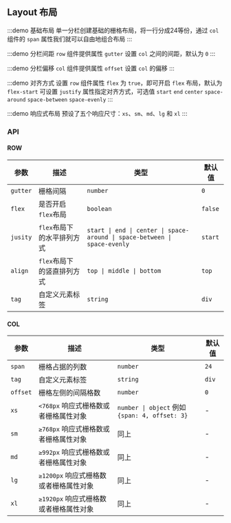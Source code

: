 ## Layout 布局

:::demo
基础布局
单一分栏创建基础的栅格布局，将一行分成24等份，通过 `col` 组件的 `span` 属性我们就可以自由地组合布局
<layout-base></layout-base>
:::

:::demo
分栏间距
`row` 组件提供属性 `gutter` 设置 `col` 之间的间距，默认为 `0`
<layout-space></layout-space>
:::

:::demo
分栏偏移
`col` 组件提供属性 `offset` 设置 `col` 的偏移
<layout-offset></layout-offset>
:::

:::demo
对齐方式
设置 `row` 组件属性 `flex` 为 `true`，即可开启 `flex` 布局，默认为 `flex-start` 可设置 `justify` 属性指定对齐方式，可选值 `start` `end` `center` `space-around` `space-between` `space-evenly`
<layout-flex></layout-flex>
:::

:::demo
响应式布局
预设了五个响应尺寸：`xs`、`sm`、`md`、`lg` 和 `xl`
<layout-media></layout-media>
:::

### API

#### ROW

| 参数     | 描述               | 类型                                    | 默认值 |
| -------- | ----------------- | --------------------------------------- | ------ |
| `gutter`   | 栅格间隔           | `number`                                   | `0`     |
| `flex`     | 是否开启`flex`布局    | `boolean`                                  | `false` |
| `jusity`   | `flex`布局下的水平排列方式  | `start \| end \| center \| space-around \| space-between \| space-evenly`|`start`|
| `align`    | `flex`布局下的竖直排列方式  | `top \| middle \| bottom`           | `top`  |
| `tag`      | 自定义元素标签           | `string`                              | `div`  |

#### COL

| 参数     | 描述               | 类型                                    | 默认值 |
| -------- | ------------------ | --------------------------------------- | ------ |
| `span`     | 栅格占据的列数     | `number`                                     | `24` |
| `tag`      | 自定义元素标签     | `string`                                    | `div` |
| `offset`   | 栅格左侧的间隔格数  | `number`                                    | `0`   |
| `xs` | `<768px` 响应式栅格数或者栅格属性对象   | `number \| object` 例如 `{span: 4, offset: 3}`   | -  |
| `sm` | `≥768px` 响应式栅格数或者栅格属性对象   | 同上                                     | -  |
| `md` | `≥992px` 响应式栅格数或者栅格属性对象   | 同上                                     | -  |
| `lg` | `≥1200px` 响应式栅格数或者栅格属性对象  | 同上                                     | -  |
| `xl` | `≥1920px` 响应式栅格数或者栅格属性对象  | 同上                                     | -  |
